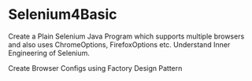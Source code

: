 # Selenium4Basic

Create a Plain Selenium Java Program which supports multiple browsers and also uses ChromeOptions, FirefoxOptions etc.
Understand Inner Engineering of Selenium.

Create Browser Configs using Factory Design Pattern
